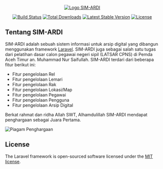 <p align="center">
<a href="https://edata.acehtimurkab.go.id" target="_blank">
<img src="https://edata.acehtimurkab.go.id/img/logo-simardi.png" alt="Logo SIM-ARDI"/>
</a>
</p>

<p align="center">
<a href="https://travis-ci.org/laravel/framework"><img src="https://travis-ci.org/laravel/framework.svg" alt="Build Status"></a>
<a href="https://packagist.org/packages/laravel/framework"><img src="https://img.shields.io/packagist/dt/laravel/framework" alt="Total Downloads"></a>
<a href="https://packagist.org/packages/laravel/framework"><img src="https://img.shields.io/packagist/v/laravel/framework" alt="Latest Stable Version"></a>
<a href="https://packagist.org/packages/laravel/framework"><img src="https://img.shields.io/packagist/l/laravel/framework" alt="License"></a>
</p>

## Tentang SIM-ARDI

SIM-ARDI adalah sebuah sistem informasi untuk arsip digital yang dibangun menggunakan framework [Laravel](https://laravel.com). SIM-ARDI juga sebagai salah satu tugas dari pelatihan dasar calon pegawai negeri sipil (LATSAR CPNS) di Pemda Aceh Timur an. Muhammad Nur Saifullah. SIM-ARDI terdari dari beberapa fitur berikut ini:

- Fitur pengelolaan Rel
- Fitur pengelolaan Lemari
- Fitur pengelolaan Rak
- Fitur pengelolaan Lokasi/Map
- Fitur pengelolaan Pegawai
- Fitur pengelolaan Pengguna
- Fitur pengelolaan Arsip Digital

Berkat rahmat dan ridha Allah SWT, Alhamdulillah SIM-ARDI mendapat penghargaan sebagai Juara Pertama.

![Piagam Penghargaan](https://github.com/muhdavi/sim-ardi/blob/main/sertifikat.jpeg?raw=true)

## License

The Laravel framework is open-sourced software licensed under the [MIT license](https://opensource.org/licenses/MIT).
